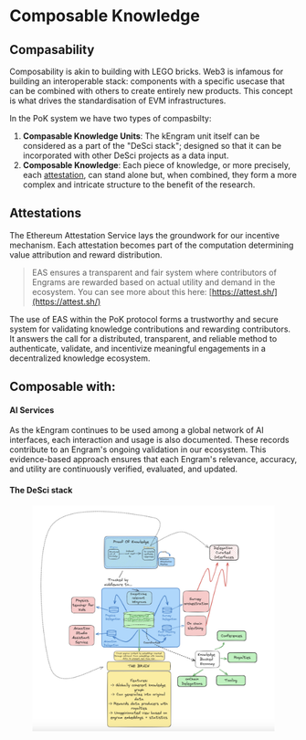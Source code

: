 # Composable Knowledge

## Compasability

Composability is akin to building with LEGO bricks. Web3 is infamous for building an interoperable stack: components with a specific usecase that can be combined with others to create entirely new products. This concept is what drives the standardisation of EVM infrastructures.

In the PoK system we have two types of compasbilty:

1. **Compasable Knowledge Units**: The kEngram unit itself can be considered as a part of the "DeSci stack"; designed so that it can be incorporated with other DeSci projects as a data input.
2. **Composable Knowledge**: Each piece of knowledge, or more precisely, each [attestation](composable-knowledge.md#attestations), can stand alone but, when combined, they form a more complex and intricate structure to the benefit of the research.&#x20;

## Attestations

The Ethereum Attestation Service lays the groundwork for our incentive mechanism. Each attestation becomes part of the computation determining value attribution and reward distribution.

> EAS ensures a transparent and fair system where contributors of Engrams are rewarded based on actual utility and demand in the ecosystem. You can see more about this here: [https://attest.sh/](https://attest.sh/)

The use of EAS within the PoK protocol forms a trustworthy and secure system for validating knowledge contributions and rewarding contributors. It answers the call for a distributed, transparent, and reliable method to authenticate, validate, and incentivize meaningful engagements in a decentralized knowledge ecosystem.

## Composable with:

#### AI Services

As the kEngram continues to be used among a global network of AI interfaces, each interaction and usage is also documented. These records contribute to an Engram's ongoing validation in our ecosystem. This evidence-based approach ensures that each Engram's relevance, accuracy, and utility are continuously verified, evaluated, and updated.&#x20;

#### The DeSci stack

<figure><img src="../../.gitbook/assets/CleanShot 2023-12-17 at 21.36.25@2x.png" alt=""><figcaption></figcaption></figure>
